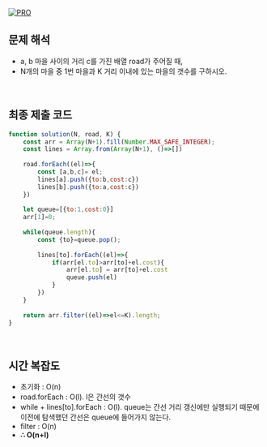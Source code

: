 [![PRO]][Link]

## 문제 해석

- a, b 마을 사이의 거리 c를 가진 배열 road가 주어질 때,
- N개의 마을 중 1번 마을과 K 거리 이내에 있는 마을의 갯수를 구하시오.

<br>

## 최종 제출 코드

```js
function solution(N, road, K) {
    const arr = Array(N+1).fill(Number.MAX_SAFE_INTEGER);
    const lines = Array.from(Array(N+1), ()=>[])
    
    road.forEach((el)=>{
        const [a,b,c]= el;
        lines[a].push({to:b,cost:c})
        lines[b].push({to:a,cost:c})
    })
    
    let queue=[{to:1,cost:0}]
    arr[1]=0;
    
    while(queue.length){
        const {to}=queue.pop();
        
        lines[to].forEach((el)=>{
            if(arr[el.to]>arr[to]+el.cost){
                arr[el.to] = arr[to]+el.cost
                queue.push(el)
            }
        })
    }
    
    return arr.filter((el)=>el<=K).length;
}
```

<br>

## 시간 복잡도


- 초기화 : O(n)
- road.forEach : O(l). l은 간선의 갯수
- while + lines[to].forEach : O(l). queue는 간선 거리 갱신에만 실행되기 때문에 이전에 탐색했던 간선은 queue에 들어가지 않는다.
- filter : O(n)
-   **∴ O(n+l)**

<br>

<!---------------------------------------------------------------------------->

[PRO]: https://github.com/GoSSaChin/algorithm-js/assets/107768516/67c43b52-bc3f-4571-a249-5519021afbb0
[Link]: https://school.programmers.co.kr/learn/courses/30/lessons/12978
